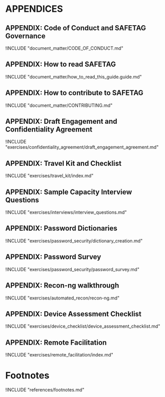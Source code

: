 
# APPENDICES

<!-- Definitions -->
## APPENDIX: Code of Conduct and SAFETAG Governance

!INCLUDE "document_matter/CODE_OF_CONDUCT.md"

## APPENDIX: How to read SAFETAG

!INCLUDE "document_matter/how_to_read_this_guide.guide.md"

## APPENDIX: How to contribute to SAFETAG

!INCLUDE "document_matter/CONTRIBUTING.md"

## APPENDIX: Draft Engagement and Confidentiality Agreement

!INCLUDE "exercises/confidentiality_agreement/draft_engagement_agreement.md"

## APPENDIX: Travel Kit and Checklist

!INCLUDE "exercises/travel_kit/index.md"

## APPENDIX: Sample Capacity Interview Questions

!INCLUDE "exercises/interviews/interview_questions.md"

## APPENDIX: Password Dictionaries

!INCLUDE "exercises/password_security/dictionary_creation.md"

## APPENDIX: Password Survey

!INCLUDE "exercises/password_security/password_survey.md"

## APPENDIX: Recon-ng walkthrough

!INCLUDE "exercises/automated_recon/recon-ng.md"

## APPENDIX: Device Assessment Checklist

!INCLUDE "exercises/device_checklist/device_assessment_checklist.md"

## APPENDIX: Remote Facilitation

!INCLUDE "exercises/remote_facilitation/index.md"

# Footnotes

<!-- Load Footnotes -->
!INCLUDE "references/footnotes.md"
